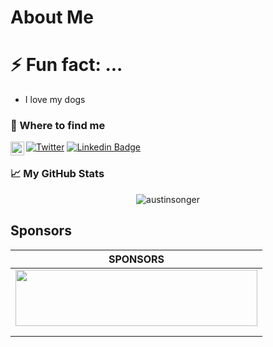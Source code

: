 # About Me

<!--
**austinsonger/austinsonger** is a ✨ _special_ ✨ repository because its `README.md` (this file) appears on your GitHub profile.

Here are some ideas to get you started:

- 🔭 I’m currently working on ...
- 🌱 I’m currently learning ...
- 👯 I’m looking to collaborate on ...
- 🤔 I’m looking for help with ...
- 💬 Ask me about ...
- 📫 How to reach me: ...
- 😄 Pronouns: ...
- ⚡ Fun fact: ...
-->


# ⚡ Fun fact: ...
- I love my dogs



### 🤔 Where to find me

[![Twitter](https://img.shields.io/twitter/url/https/twitter.com/TheAustinSonger.svg?style=social&label=Follow%20%40TheAustinsonger)](https://twitter.com/TheAustinSonger)
[![Linkedin Badge](https://img.shields.io/badge/-Austin%20Songer-blue?style=flat-square&logo=Linkedin&logoColor=white&link=https://www.linkedin.com/in/austinsonger/)](https://www.linkedin.com/in/austinsonger/)
<a href="https://open.spotify.com/user/5cw8sj8g0u9hanvj2sgqyd9km">
  <img align="left" alt="Abhishek's Spotify" width="22px" src="https://raw.githubusercontent.com/peterthehan/peterthehan/master/assets/spotify.svg" />
</a>





### 📈 My GitHub Stats

<p align="center"> <img src="https://github-readme-stats.vercel.app/api?username=austinsonger&show_icons=true&theme=gotham" alt="austinsonger" />



## Sponsors

|SPONSORS|
|---|
|<a href="https://www.dtonomy.com/"><img src="https://www.dtonomy.com/wp-content/uploads/2020/04/Dark.png" width="387px;" height="90px;"/>|
|   |
|   |



